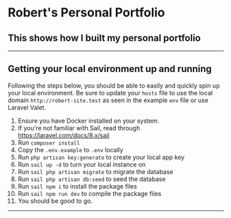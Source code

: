 # Robert's Personal Portfolio
## This shows how I built my personal portfolio

---

## Getting your local environment up and running
Following the steps below, you should be able to easily and quickly spin up your local environment. Be sure to update your `hosts` file to use the local domain `http://robert-site.test` as seen in the example `env` file or use Laravel Valet.

 1. Ensure you have Docker installed on your system.
 2. If you're not familiar with Sail, read through https://laravel.com/docs/8.x/sail
 4. Run `composer install`
 5. Copy the `.env.example` to `.env` locally
 6. Run `php artisan key:generate` to create your local app key
 7. Run `sail up -d` to turn your local instance on
 8. Run `sail php artisan migrate` to migrate the database
 9. Run `sail php artisan db:seed` to seed the database
 10. Run `sail npm i` to install the package files
 11. Run `sail npm run dev` to compile the package files
 12. You should be good to go.

---
